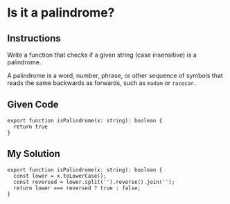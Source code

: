 # Is it a palindrome?

## Instructions

Write a function that checks if a given string (case insensitive) is a palindrome.

A palindrome is a word, number, phrase, or other sequence of symbols that reads the same backwards as forwards, such as `madam` or `racecar`.

## Given Code
```
export function isPalindrome(x: string): boolean {
  return true
}
```

## My Solution
```
export function isPalindrome(x: string): boolean {
  const lower = x.toLowerCase();
  const reversed = lower.split('').reverse().join('');
  return lower === reversed ? true : false;
}
```